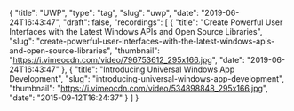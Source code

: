 {
  "title": "UWP",
  "type": "tag",
  "slug": "uwp",
  "date": "2019-06-24T16:43:47",
  "draft": false,
  "recordings": [
    {
      "title": "Create Powerful User Interfaces with the Latest Windows APIs and Open Source Libraries",
      "slug": "create-powerful-user-interfaces-with-the-latest-windows-apis-and-open-source-libraries",
      "thumbnail": "https://i.vimeocdn.com/video/796753612_295x166.jpg",
      "date": "2019-06-24T16:43:47"
    },
    {
      "title": "Introducing Universal Windows App Development",
      "slug": "introducing-universal-windows-app-development",
      "thumbnail": "https://i.vimeocdn.com/video/534898848_295x166.jpg",
      "date": "2015-09-12T16:24:37"
    }
  ]
}